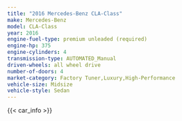 ```yaml
---
title: "2016 Mercedes-Benz CLA-Class"
make: Mercedes-Benz
model: CLA-Class
year: 2016
engine-fuel-type: premium unleaded (required)
engine-hp: 375
engine-cylinders: 4
transmission-type: AUTOMATED_Manual
driven-wheels: all wheel drive
number-of-doors: 4
market-category: Factory Tuner,Luxury,High-Performance
vehicle-size: Midsize
vehicle-style: Sedan
---
```


{{< car_info >}}
